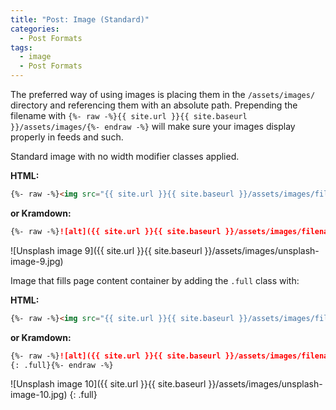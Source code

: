 ```yaml
---
title: "Post: Image (Standard)"
categories:
  - Post Formats
tags:
  - image
  - Post Formats
---
```


The preferred way of using images is placing them in the `/assets/images/` directory and referencing them with an absolute path. Prepending the filename with `{%- raw -%}{{ site.url }}{{ site.baseurl }}/assets/images/{%- endraw -%}` will make sure your images display properly in feeds and such.

Standard image with no width modifier classes applied.

**HTML:**

```html
{%- raw -%}<img src="{{ site.url }}{{ site.baseurl }}/assets/images/filename.jpg" alt="">{%- endraw -%}
```

**or Kramdown:**

```markdown
{%- raw -%}![alt]({{ site.url }}{{ site.baseurl }}/assets/images/filename.jpg){%- endraw -%}
```

![Unsplash image 9]({{ site.url }}{{ site.baseurl }}/assets/images/unsplash-image-9.jpg)

Image that fills page content container by adding the `.full` class with:

**HTML:**

```html
{%- raw -%}<img src="{{ site.url }}{{ site.baseurl }}/assets/images/filename.jpg" alt="" class="full">{%- endraw -%}
```

**or Kramdown:**

```markdown
{%- raw -%}![alt]({{ site.url }}{{ site.baseurl }}/assets/images/filename.jpg)
{: .full}{%- endraw -%}
```

![Unsplash image 10]({{ site.url }}{{ site.baseurl }}/assets/images/unsplash-image-10.jpg)
{: .full}